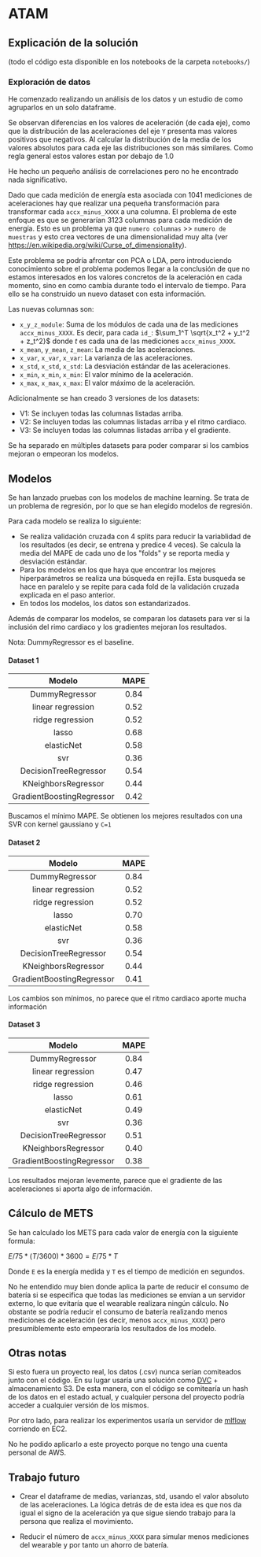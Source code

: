 # ATAM

## Explicación de la solución

(todo el código esta disponible en los notebooks de la carpeta `notebooks/`)
### Exploración de datos

He comenzado realizando un análisis de los datos y un estudio de como agruparlos en un solo dataframe.

Se observan diferencias en los valores de aceleración (de cada eje), como que la distribución de las aceleraciones del eje `Y` presenta mas valores positivos que negativos.
Al calcular la distribución de la media de los valores absolutos para cada eje las distribuciones son más similares. Como regla general estos valores estan por debajo de 1.0

He hecho un pequeño análisis de correlaciones pero no he encontrado nada significativo.

Dado que cada medición de energía esta asociada con 1041 mediciones de aceleraciones hay que realizar una pequeña transformación para transformar cada `accx_minus_XXXX` a una columna.
El problema de este enfoque es que se generarían 3123 columnas para cada medición de energía. Esto es un problema ya que `numero columnas` >> `numero de muestras` y esto crea vectores de una dimensionalidad muy alta (ver https://en.wikipedia.org/wiki/Curse_of_dimensionality).

Este problema se podría afrontar con PCA o LDA, pero introduciendo conocimiento sobre el problema podemos llegar a la conclusión de que no estamos interesados en los valores concretos de la aceleración en cada momento, sino en como cambía durante todo el intervalo de tiempo. Para ello se ha construido un nuevo dataset con esta información.

Las nuevas columnas son:

- `x_y_z_module`: Suma de los módulos de cada una de las mediciones `accx_minus_XXXX`. Es decir, para cada `id_`: $\sum_1^T \sqrt{x_t^2 + y_t^2 + z_t^2}$ donde $t$ es cada una de las mediciones `accx_minus_XXXX`.
- `x_mean`, `y_mean`, `z_mean`: La media de las aceleraciones.
- `x_var`, `x_var`, `x_var`: La varianza de las aceleraciones.
- `x_std`, `x_std`, `x_std`: La desviación estándar de las aceleraciones.
- `x_min`, `x_min`, `x_min`: El valor mínimo de la aceleración.
- `x_max`, `x_max`, `x_max`: El valor máximo de la aceleración.

Adicionalmente se han creado 3 versiones de los datasets:

- V1: Se incluyen todas las columnas listadas arriba.
- V2: Se incluyen todas las columnas listadas arriba y el ritmo cardiaco.
- V3: Se incluyen todas las columnas listadas arriba y el gradiente.

Se ha separado en múltiples datasets para poder comparar si los cambios mejoran o empeoran los modelos.

## Modelos

Se han lanzado pruebas con los modelos de machine learning. Se trata de un problema de regresión, por lo que se han elegido modelos de regresión.

Para cada modelo se realiza lo siguiente:

- Se realiza validación cruzada con 4 splits para reducir la variablidad de los resultados (es decir, se entrena y predice 4 veces). Se calcula la media del MAPE de cada uno de los "folds" y se reporta media y desviación estándar.
- Para los modelos en los que haya que encontrar los mejores hiperparámetros se realiza una búsqueda en rejilla. Esta busqueda se hace en paralelo y se repite para cada fold de la validación cruzada explicada en el paso anterior.
- En todos los modelos, los datos son estandarizados.

Además de comparar los modelos, se comparan los datasets para ver si la inclusión del rimo cardiaco y los gradientes mejoran los resultados.

Nota: DummyRegressor es el baseline.
#### Dataset 1

|           Modelo          	| MAPE 	|
|:-------------------------:	|:----:	|
|       DummyRegressor      	|  0.84    	|
|     linear regression     	|   0.52   	|
|      ridge regression     	|  0.52    	|
|           lasso           	|  0.68    	|
|         elasticNet        	|  0.58    	|
|            svr            	|  0.36    	|
|   DecisionTreeRegressor   	| 0.54     	|
|    KNeighborsRegressor    	| 0.44     	|
| GradientBoostingRegressor 	| 0.42     	|


Buscamos el mínimo MAPE. Se obtienen los mejores resultados con una SVR con kernel gaussiano y `C=1`

#### Dataset 2

|           Modelo          	| MAPE 	|
|:-------------------------:	|:----:	|
|       DummyRegressor      	|  0.84    	|
|     linear regression     	|   0.52   	|
|      ridge regression     	|  0.52    	|
|           lasso           	|  0.70    	|
|         elasticNet        	|  0.58    	|
|            svr            	|  0.36    	|
|   DecisionTreeRegressor   	| 0.54     	|
|    KNeighborsRegressor    	| 0.44     	|
| GradientBoostingRegressor 	| 0.41     	|

Los cambios son mínimos, no parece que el ritmo cardiaco aporte mucha información

#### Dataset 3

|           Modelo          	| MAPE 	|
|:-------------------------:	|:----:	|
|       DummyRegressor      	|  0.84    	|
|     linear regression     	|   0.47   	|
|      ridge regression     	|  0.46    	|
|           lasso           	|  0.61    	|
|         elasticNet        	|  0.49    	|
|            svr            	|  0.36    	|
|   DecisionTreeRegressor   	| 0.51     	|
|    KNeighborsRegressor    	| 0.40     	|
| GradientBoostingRegressor 	| 0.38     	|

Los resultados mejoran levemente, parece que el gradiente de las aceleraciones si aporta algo de información.
## Cálculo de METS

Se han calculado los METS para cada valor de energía con la siguiente formula:

$E / 75 * (T / 3600) * 3600 = E / 75 * T$

Donde `E` es la energía medida y `T` es el tiempo de medición en segundos.

No he entendido muy bien donde aplica la parte de reducir el consumo de batería si se especifica que todas las mediciones se envían a un servidor externo, lo que evitaría que el wearable realizara ningún cálculo. No obstante se podría reducir el consumo de batería realizando menos mediciones de aceleración (es decir, menos `accx_minus_XXXX`) pero presumiblemente esto empeoraría los resultados de los modelo.

## Otras notas

Si esto fuera un proyecto real, los datos (.csv) nunca serían comiteados junto con el código. En su lugar usaría una solución como [DVC](https://dvc.org/) + almacenamiento S3. De esta manera, con el código se comitearía un hash de los datos en el estado actual, y cualquier persona del proyecto podría acceder  a cualquier versión de los mismos.

Por otro lado, para realizar los experimentos usaría un servidor de [mlflow](https://mlflow.org/) corriendo en EC2.

No he podido aplicarlo a este proyecto porque no tengo una cuenta personal de AWS.

## Trabajo futuro

- Crear el dataframe de medias, varianzas, std, usando el valor absoluto de las aceleraciones. La lógica detrás de de esta idea es que nos da igual el signo de la aceleración ya que sigue siendo trabajo para la persona que realiza el movimiento.

- Reducir el número de `accx_minus_XXXX` para simular menos mediciones del wearable y por tanto un ahorro de batería.